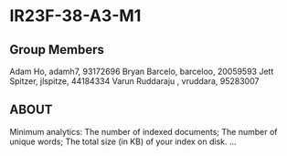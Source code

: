 # IR23F-38-A3-M1
Group Members
-------------------------
Adam Ho, adamh7, 93172696
Bryan Barcelo, barceloo, 20059593
Jett Spitzer, jlspitze, 44184334
Varun Ruddaraju , vruddara, 95283007


ABOUT
-------------------------
Minimum analytics: The number of indexed documents; The number of unique words; The total size (in KB) of your index on disk.
...
